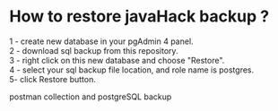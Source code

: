 # How to restore javaHack backup ?
1 - create new database in your pgAdmin 4 panel.\
2 - download sql backup from this repository.\
3 - right click on this new database and choose "Restore".\
4 - select your sql backup file location, and role name is postgres.\
5- click Restore button.


postman collection and postgreSQL backup
